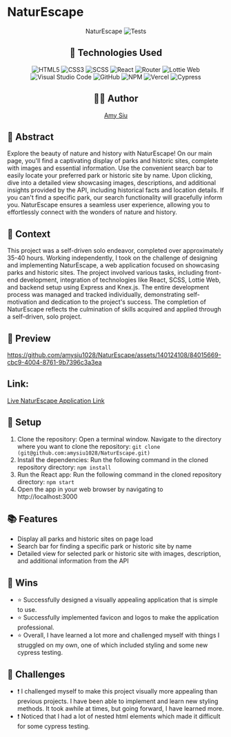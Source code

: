 # NaturEscape

<div align="center">
  
  NaturEscape
 ![Tests](https://badgen.net/badge/tests/passing/green?icon=github)

  ## 💾 Technologies Used
![HTML5](https://img.shields.io/badge/html5-%23E34F26.svg?style=for-the-badge&logo=html5&logoColor=white)
![CSS3](https://img.shields.io/badge/css3-%231572B6.svg?style=for-the-badge&logo=css3&logoColor=white)
![SCSS](https://img.shields.io/badge/SCSS-%23CC6699.svg?style=for-the-badge&logo=sass&logoColor=white)
![React](https://img.shields.io/badge/javascript-%23323330.svg?style=for-the-badge&logo=javascript&logoColor=%23F7DF1E)
![Router](https://img.shields.io/badge/react--router-%23CA4245.svg?style=for-the-badge&logo=react-router&logoColor=white)
![Lottie Web](https://img.shields.io/badge/Lottie-%23FF9900.svg?style=for-the-badge&logo=lottie&logoColor=white)
![Visual Studio Code](https://img.shields.io/badge/Visual%20Studio%20Code-0078d7.svg?style=for-the-badge&logo=visual-studio-code&logoColor=white)
![GitHub](https://img.shields.io/badge/github-%23121011.svg?style=for-the-badge&logo=github&logoColor=white)
![NPM](https://img.shields.io/badge/NPM-%23CB3837.svg?style=for-the-badge&logo=npm&logoColor=white)
![Vercel](https://img.shields.io/badge/Vercel-%23000000.svg?style=for-the-badge&logo=vercel&logoColor=white)
![Cypress](https://img.shields.io/badge/-cypress-%238D6748?style=for-the-badge&logo=cypress&logoColor=white)

  ## 👩‍💻 Author
[Amy Siu](https://github.com/amysiu1028) 
</div>

## 💭 Abstract
Explore the beauty of nature and history with NaturEscape! On our main page, you'll find a captivating display of parks and historic sites, complete with images and essential information. Use the convenient search bar to easily locate your preferred park or historic site by name. Upon clicking, dive into a detailed view showcasing images, descriptions, and additional insights provided by the API, including historical facts and location details. If you can't find a specific park, our search functionality will gracefully inform you. NaturEscape ensures a seamless user experience, allowing you to effortlessly connect with the wonders of nature and history.

## 📝 Context
This project was a self-driven solo endeavor, completed over approximately 35-40 hours. Working independently, I took on the challenge of designing and implementing NaturEscape, a web application focused on showcasing parks and historic sites. The project involved various tasks, including front-end development, integration of technologies like React, SCSS, Lottie Web, and backend setup using Express and Knex.js. The entire development process was managed and tracked individually, demonstrating self-motivation and dedication to the project's success. The completion of NaturEscape reflects the culmination of skills acquired and applied through a self-driven, solo project.

## 🎥 Preview 
https://github.com/amysiu1028/NaturEscape/assets/140124108/84015669-cbc9-4004-8761-9b7396c3a3ea

## Link: 
[Live NaturEscape Application Link](https://naturescape.vercel.app/) 

## 🔌 Setup
1. Clone the repository: Open a terminal window. Navigate to the directory where you want to clone the repository: `git clone (git@github.com:amysiu1028/NaturEscape.git)`
2. Install the dependencies: Run the following command in the cloned repository directory: `npm install`
3. Run the React app: Run the following command in the cloned repository directory: `npm start`
4. Open the app in your web browser by navigating to http://localhost:3000

## 📚 Features
- Display all parks and historic sites on page load
- Search bar for finding a specific park or historic site by name
- Detailed view for selected park or historic site with images, description, and additional information from the API

## 🥇 Wins
- ⭐ Successfully designed a visually appealing application that is simple to use. 
- ⭐ Successfully implemented favicon and logos to make the application professional.
- ⭐ Overall, I have learned a lot more and challenged myself with things I struggled on my own, one of which included styling and some new cypress testing.

## 🚧 Challenges
- ❗ I challenged myself to make this project visually more appealing than previous projects. I have been able to implement and learn new styling methods. It took awhile at times, but going forward, I have learned more. 
- ❗ Noticed that I had a lot of nested html elements which made it difficult for some cypress testing. 
